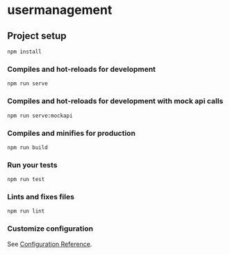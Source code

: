 # usermanagement

## Project setup
```
npm install
```

### Compiles and hot-reloads for development
```
npm run serve
```

### Compiles and hot-reloads for development with mock api calls
```
npm run serve:mockapi
```

### Compiles and minifies for production
```
npm run build
```

### Run your tests
```
npm run test
```

### Lints and fixes files
```
npm run lint
```

### Customize configuration
See [Configuration Reference](https://cli.vuejs.org/config/).
